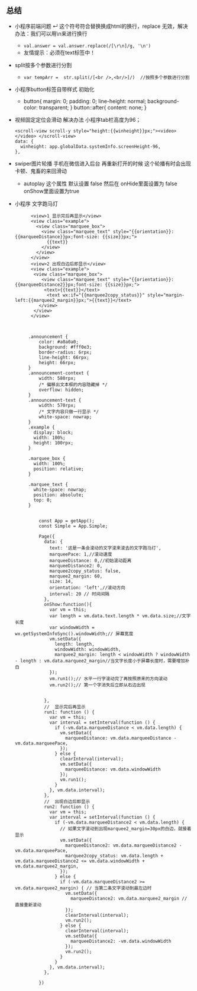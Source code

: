 ## 总结
 - 小程序前端问题 ↵ 这个符号符合替换换成html的换行，replace 无效，解决办法：我们可以用\n来进行换行
   - `val.answer = val.answer.replace(/[\r\n]/g, '\n')`
   - 友情提示：必须在text标签中！
   
 - split按多个参数进行分割
   -    `var tempArr =  str.split(/[<br />,<br/>]/)  //按照多个参数进行分割`

-  小程序button标签自带样式 初始化
   -  button{
          margin: 0;
          padding: 0;
          line-height: normal;
          background-color: transparent;
       }
     button::after{
         content: none;
     }
  
  

 - 视频固定定位会滑动 解决办法 小程序tab栏高度为96；

       <scroll-view scroll-y style="height:{{winheight}}px;"><video></video> </scroll-view>
       data: {
         winheight: app.globalData.systemInfo.screenHeight-96,
       },

 - swiper图片轮播  手机在微信进入后台  再重新打开的时候  这个轮播有时会出现卡顿、鬼畜的来回滑动
   - autoplay 这个属性 默认设置 false  然后在 onHide里面设置为 false   onShow里面设置为true  
   
 - 小程序 文字跑马灯
   
             <view>1 显示完后再显示</view>
             <view class="example">
               <view class="marquee_box">
                 <view class="marquee_text" style="{{orientation}}:{{marqueeDistance}}px;font-size: {{size}}px;">
                   {{text}}
                 </view>
               </view>
             </view>
             <view>2 出现白边后即显示</view>
             <view class="example">
              <view class="marquee_box">
                 <view class="marquee_text" style="{{orientation}}:{{marqueeDistance2}}px;font-size: {{size}}px;">
                  <text>{{text}}</text>
                   <text wx:if="{{marquee2copy_status}}" style="margin-left:{{marquee2_margin}}px;">{{text}}</text>
                </view>
              </view>
             </view> 
             
             
      
            .announcement {
                color: #a0a0a0;
                background: #fff0e3;
                border-radius: 6rpx;
                line-height: 66rpx;
                height: 66rpx;
            }
            .announcement-context {
                width: 580rpx;
                /* 偏移出文本框的内容隐藏掉 */
                overflow: hidden;
            }
            .announcement-text {
                width: 570rpx;
                /* 文字内容只做一行显示 */
                white-space: nowrap;
            }
            .example {
              display: block;
              width: 100%;
              height: 100rpx;
            }

            .marquee_box {
              width: 100%;
              position: relative;
            }

            .marquee_text {
              white-space: nowrap;
              position: absolute;
              top: 0;
            }
      
               
                const App = getApp();
                const Simple = App.Simple;
      
                Page({
                  data: {
                    text: '这是一条会滚动的文字滚来滚去的文字跑马灯',
                    marqueePace: 1,//滚动速度
                    marqueeDistance: 0,//初始滚动距离
                    marqueeDistance2: 0,
                    marquee2copy_status: false,
                    marquee2_margin: 60,
                    size: 14,
                    orientation: 'left',//滚动方向
                    interval: 20 // 时间间隔
                  },
                  onShow:function(){
                    var vm = this;
                    var length = vm.data.text.length * vm.data.size;//文字长度
                    var windowWidth = wx.getSystemInfoSync().windowWidth;// 屏幕宽度
                    vm.setData({
                      length: length,
                      windowWidth: windowWidth,
                      marquee2_margin: length < windowWidth ? windowWidth - length : vm.data.marquee2_margin//当文字长度小于屏幕长度时，需要增加补白
                    });
                    vm.run1();// 水平一行字滚动完了再按照原来的方向滚动
                    vm.run2();// 第一个字消失后立即从右边出现


                  },
                  //  显示完后再显示
                  run1: function () {
                    var vm = this;
                    var interval = setInterval(function () {
                      if (-vm.data.marqueeDistance < vm.data.length) {
                        vm.setData({
                          marqueeDistance: vm.data.marqueeDistance - vm.data.marqueePace,
                        });
                      } else {
                        clearInterval(interval);
                        vm.setData({
                          marqueeDistance: vm.data.windowWidth
                        });
                        vm.run1();
                      }
                    }, vm.data.interval);
                  },
                  //  出现白边后即显示
                  run2: function () {
                    var vm = this;
                    var interval = setInterval(function () {
                      if (-vm.data.marqueeDistance2 < vm.data.length) {
                        // 如果文字滚动到出现marquee2_margin=30px的白边，就接着显示
                        vm.setData({
                          marqueeDistance2: vm.data.marqueeDistance2 - vm.data.marqueePace,
                          marquee2copy_status: vm.data.length + vm.data.marqueeDistance2 <= vm.data.windowWidth + vm.data.marquee2_margin,
                        });
                      } else {
                        if (-vm.data.marqueeDistance2 >= vm.data.marquee2_margin) { // 当第二条文字滚动到最左边时
                          vm.setData({
                            marqueeDistance2: vm.data.marquee2_margin // 直接重新滚动
                          });
                          clearInterval(interval);
                          vm.run2();
                        } else {
                          clearInterval(interval);
                          vm.setData({
                            marqueeDistance2: -vm.data.windowWidth
                          });
                          vm.run2();
                        }
                      }
                    }, vm.data.interval);
                  },
                
                })
  
        
